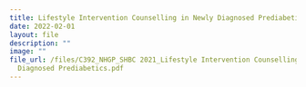 ```yaml
---
title: Lifestyle Intervention Counselling in Newly Diagnosed Prediabetics
date: 2022-02-01
layout: file
description: ""
image: ""
file_url: /files/C392_NHGP_SHBC 2021_Lifestyle Intervention Counselling in Newly
  Diagnosed Prediabetics.pdf
---
```

